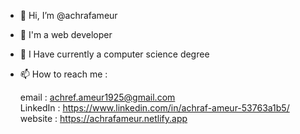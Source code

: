 - 👋 Hi, I’m @achrafameur
- 👀 I'm a web developer
- 🌱 I Have currently a computer science degree 
- 📫 How to reach me :
  
     email : achref.ameur1925@gmail.com                                                                                                                                                           
     LinkedIn : https://www.linkedin.com/in/achraf-ameur-53763a1b5/
     website : https://achrafameur.netlify.app 
 
<!---
achrafameur/achrafameur is a ✨ special ✨ repository because its `README.md` (this file) appears on your GitHub profile.
You can click the Preview link to take a look at your changes.
--->

